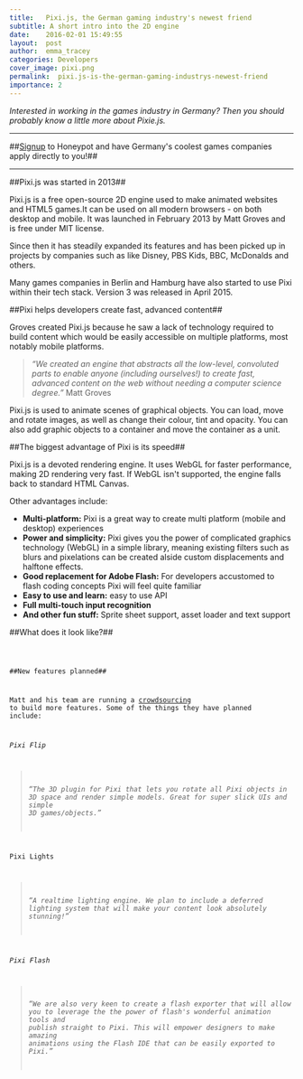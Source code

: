 ```yaml
---
title:   Pixi.js, the German gaming industry's newest friend
subtitle: A short intro into the 2D engine 
date:    2016-02-01 15:49:55
layout:  post
author:  emma_tracey
categories: Developers
cover_image: pixi.png
permalink:  pixi.js-is-the-german-gaming-industrys-newest-friend
importance: 2
---
```



*Interested in working in the games industry in Germany? Then you should probably know a little more about Pixie.js.* 

* * *

##[Signup][2] to Honeypot and have Germany's coolest games companies apply directly to you!##

* * * 

##Pixi.js was started in 2013## 

Pixi.js is a free open-source 2D engine used to make animated websites and HTML5 games.It can be used on all modern browsers - on both desktop and mobile.  It was launched in February 2013 by Matt Groves and is free under MIT license. 

Since then it has steadily expanded its features and has been picked up in projects by companies such as  like Disney, PBS Kids, BBC, McDonalds and others. 

Many games companies in Berlin and Hamburg have also started to use Pixi within their tech stack. Version 3 was released in April 2015. 

##Pixi helps developers create fast, advanced content## 

Groves created Pixi.js because he saw a lack of technology required to build content which would be easily accessible on multiple platforms, most notably mobile platforms. 

>*“We created an engine that abstracts all the low-level, convoluted parts to enable anyone (including ourselves!) to create fast, advanced content on the web without needing a computer science degree.”*
Matt Groves 

Pixi.js is used to animate scenes of graphical objects. You can load, move and rotate images, as well as change their colour, tint and opacity. You can also add graphic objects to a container and move the container as a unit.  

##The biggest advantage of Pixi is its speed## 

Pixi.js is a devoted rendering engine. It uses WebGL for faster performance, making 2D rendering very fast. If WebGL isn't supported, the engine falls back to standard HTML Canvas.

Other advantages include:

* **Multi-platform:** Pixi is a great way to create multi platform (mobile and desktop) experiences
* **Power and simplicity:**  Pixi gives you the power of complicated graphics technology (WebGL) in a simple library, meaning existing filters such as blurs and pixelations can be created alside custom displacements and halftone effects. 
* **Good replacement for Adobe Flash:** For developers accustomed to flash coding concepts Pixi will feel quite familiar 
* **Easy to use and learn:** easy to use API
* **Full multi-touch input recognition**  
* **And other fun stuff:** Sprite sheet support, asset loader and text support 


##What does it look like?##

<CODE> 


##New features planned##

Matt and his team are running a [crowdsourcing][1] to build more features. Some of the things they have planned include: 

*Pixi Flip*

>*“The 3D plugin for Pixi that lets you rotate all Pixi objects in 3D space and render simple models. Great for super slick UIs and simple 3D games/objects.”*

Pixi Lights

>*“A realtime lighting engine. We plan to include a deferred lighting system that will make your content look absolutely stunning!”*

*Pixi Flash*

>*“We are also very keen to create a flash exporter that will allow you to leverage the the power of flash's wonderful animation tools and publish straight to Pixi. This will empower designers to make amazing animations using the Flash IDE that can be easily exported to Pixi.”*


[1]: https://www.patreon.com/user?u=2384552&u=2384552&ty=h 
[2]: https://www.honeypot.io/users/sign_up/?utm_source=blogam